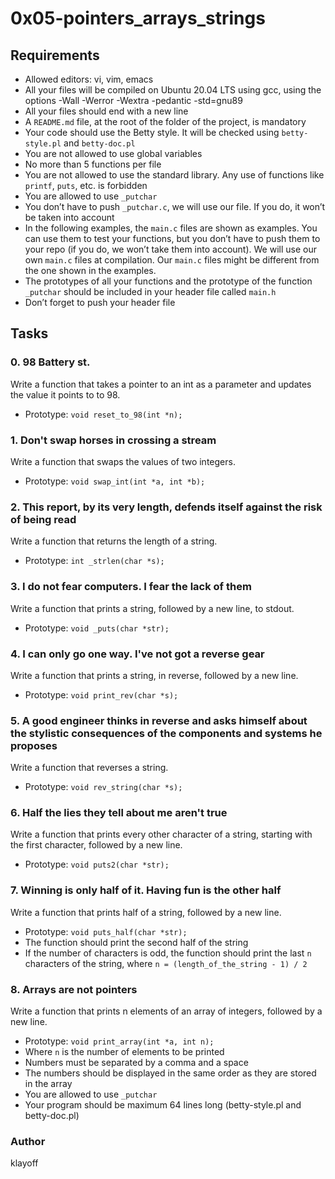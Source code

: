# 0x05-pointers_arrays_strings

## Requirements

- Allowed editors: vi, vim, emacs
- All your files will be compiled on Ubuntu 20.04 LTS using gcc, using the options -Wall -Werror -Wextra -pedantic -std=gnu89
- All your files should end with a new line
- A `README.md` file, at the root of the folder of the project, is mandatory
- Your code should use the Betty style. It will be checked using `betty-style.pl` and `betty-doc.pl`
- You are not allowed to use global variables
- No more than 5 functions per file
- You are not allowed to use the standard library. Any use of functions like `printf`, `puts`, etc. is forbidden
- You are allowed to use `_putchar`
- You don’t have to push `_putchar.c`, we will use our file. If you do, it won’t be taken into account
- In the following examples, the `main.c` files are shown as examples. You can use them to test your functions, but you don’t have to push them to your repo (if you do, we won’t take them into account). We will use our own `main.c` files at compilation. Our `main.c` files might be different from the one shown in the examples.
- The prototypes of all your functions and the prototype of the function `_putchar` should be included in your header file called `main.h`
- Don’t forget to push your header file

## Tasks

### 0. 98 Battery st.
Write a function that takes a pointer to an int as a parameter and updates the value it points to to 98.

- Prototype: `void reset_to_98(int *n);`

### 1. Don't swap horses in crossing a stream
Write a function that swaps the values of two integers.

- Prototype: `void swap_int(int *a, int *b);`

### 2. This report, by its very length, defends itself against the risk of being read
Write a function that returns the length of a string.

- Prototype: `int _strlen(char *s);`

### 3. I do not fear computers. I fear the lack of them
Write a function that prints a string, followed by a new line, to stdout.

- Prototype: `void _puts(char *str);`

### 4. I can only go one way. I've not got a reverse gear
Write a function that prints a string, in reverse, followed by a new line.

- Prototype: `void print_rev(char *s);`

### 5. A good engineer thinks in reverse and asks himself about the stylistic consequences of the components and systems he proposes
Write a function that reverses a string.

- Prototype: `void rev_string(char *s);`

### 6. Half the lies they tell about me aren't true
Write a function that prints every other character of a string, starting with the first character, followed by a new line.

- Prototype: `void puts2(char *str);`

### 7. Winning is only half of it. Having fun is the other half
Write a function that prints half of a string, followed by a new line.

- Prototype: `void puts_half(char *str);`
- The function should print the second half of the string
- If the number of characters is odd, the function should print the last `n` characters of the string, where `n = (length_of_the_string - 1) / 2`

### 8. Arrays are not pointers
Write a function that prints n elements of an array of integers, followed by a new line.

- Prototype: `void print_array(int *a, int n);`
- Where `n` is the number of elements to be printed
- Numbers must be separated by a comma and a space
- The numbers should be displayed in the same order as they are stored in the array
- You are allowed to use `_putchar`
- Your program should be maximum 64 lines long (betty-style.pl and betty-doc.pl)

### Author
klayoff

